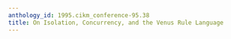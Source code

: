 ```yaml
---
anthology_id: 1995.cikm_conference-95.38
title: On Isolation, Concurrency, and the Venus Rule Language
---
```

